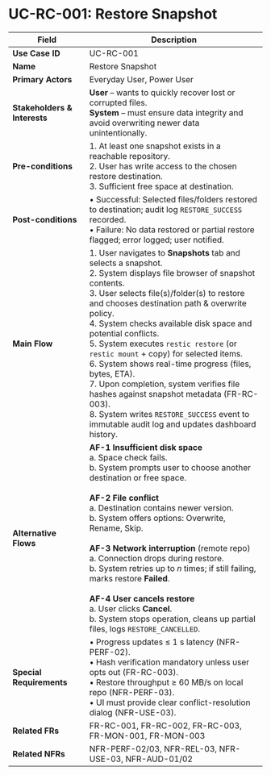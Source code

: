 # UC-RC-001: Restore Snapshot

| Field                        | Description                                                                                                                                                                                                                                                                                                                                                                                                                                                                                                                                                                                                 |
|------------------------------|-------------------------------------------------------------------------------------------------------------------------------------------------------------------------------------------------------------------------------------------------------------------------------------------------------------------------------------------------------------------------------------------------------------------------------------------------------------------------------------------------------------------------------------------------------------------------------------------------------------|
| **Use Case ID**              | UC-RC-001                                                                                                                                                                                                                                                                                                                                                                                                                                                                                                                                                                                                   |
| **Name**                     | Restore Snapshot                                                                                                                                                                                                                                                                                                                                                                                                                                                                                                                                                                                            |
| **Primary Actors**           | Everyday User, Power User                                                                                                                                                                                                                                                                                                                                                                                                                                                                                                                                                                                   |
| **Stakeholders & Interests** | **User** – wants to quickly recover lost or corrupted files. <br> **System** – must ensure data integrity and avoid overwriting newer data unintentionally.                                                                                                                                                                                                                                                                                                                                                                                                                                                          |
| **Pre-conditions**           | 1. At least one snapshot exists in a reachable repository. <br> 2. User has write access to the chosen restore destination. <br> 3. Sufficient free space at destination.                                                                                                                                                                                                                                                                                                                                                                                                                                               |
| **Post-conditions**          | • Successful: Selected files/folders restored to destination; audit log `RESTORE_SUCCESS` recorded. <br> • Failure: No data restored or partial restore flagged; error logged; user notified.                                                                                                                                                                                                                                                                                                                                                                                                                     |
| **Main Flow**                | 1. User navigates to **Snapshots** tab and selects a snapshot. <br> 2. System displays file browser of snapshot contents. <br> 3. User selects file(s)/folder(s) to restore and chooses destination path & overwrite policy. <br> 4. System checks available disk space and potential conflicts. <br> 5. System executes `restic restore` (or `restic mount` + copy) for selected items. <br> 6. System shows real-time progress (files, bytes, ETA). <br> 7. Upon completion, system verifies file hashes against snapshot metadata (FR-RC-003). <br> 8. System writes `RESTORE_SUCCESS` event to immutable audit log and updates dashboard history. |
| **Alternative Flows**        | **AF-1 Insufficient disk space** <br> a. Space check fails. <br> b. System prompts user to choose another destination or free space. <br><br> **AF-2 File conflict** <br> a. Destination contains newer version. <br> b. System offers options: Overwrite, Rename, Skip. <br><br> **AF-3 Network interruption** (remote repo) <br> a. Connection drops during restore. <br> b. System retries up to *n* times; if still failing, marks restore **Failed**. <br><br> **AF-4 User cancels restore** <br> a. User clicks **Cancel**. <br> b. System stops operation, cleans up partial files, logs `RESTORE_CANCELLED`.                                                      |
| **Special Requirements**     | • Progress updates ≤ 1 s latency (NFR-PERF-02). <br> • Hash verification mandatory unless user opts out (FR-RC-003). <br> • Restore throughput ≥ 60 MB/s on local repo (NFR-PERF-03). <br> • UI must provide clear conflict-resolution dialog (NFR-USE-03).                                                                                                                                                                                                                                                                                                                                                                   |
| **Related FRs**              | FR-RC-001, FR-RC-002, FR-RC-003, FR-MON-001, FR-MON-003                                                                                                                                                                                                                                                                                                                                                                                                                                                                                                                                                     |
| **Related NFRs**             | NFR-PERF-02/03, NFR-REL-03, NFR-USE-03, NFR-AUD-01/02                                                                                                                                                                                                                                                                                                                                                                                                                                                                                                                                                       |